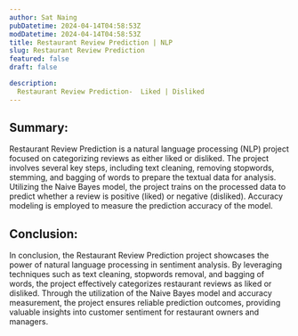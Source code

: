 ```yaml
---
author: Sat Naing
pubDatetime: 2024-04-14T04:58:53Z
modDatetime: 2024-04-14T04:58:53Z
title: Restaurant Review Prediction | NLP
slug: Restaurant Review Prediction
featured: false
draft: false

description:
  Restaurant Review Prediction-  Liked | Disliked
---
```


## Summary:
Restaurant Review Prediction is a natural language processing (NLP) project focused on categorizing reviews as either liked or disliked. The project involves several key steps, including text cleaning, removing stopwords, stemming, and bagging of words to prepare the textual data for analysis. Utilizing the Naive Bayes model, the project trains on the processed data to predict whether a review is positive (liked) or negative (disliked). Accuracy modeling is employed to measure the prediction accuracy of the model.

## Conclusion:
In conclusion, the Restaurant Review Prediction project showcases the power of natural language processing in sentiment analysis. By leveraging techniques such as text cleaning, stopwords removal, and bagging of words, the project effectively categorizes restaurant reviews as liked or disliked. Through the utilization of the Naive Bayes model and accuracy measurement, the project ensures reliable prediction outcomes, providing valuable insights into customer sentiment for restaurant owners and managers.






